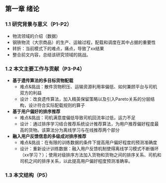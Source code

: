 ## 第一章 绪论

### 1.1 研究背景与意义（P1-P2）

- 物流领域的介绍（数据）
- 钢铁物流（大宗商品）的生产、运输过程，配载和调度在其中占据的重要性
- 转折：当前模式下的难点，痛点，导致了xx结果
- 整合前文内容，总结该研究领域的挑战。

### 1.2 本文主要工作与贡献（P3-P4）

- **基于遗传算法的多目标货物配载**
  - 难点&挑战：散件货物积压、运输资源利用率偏低、如何兼顾平台与司机双方的利益
  - 设计：改良遗传算法，加入精英保留策略以及引入Pareto关系的分层结构，设计符合实际配载规则的算子
- **基于用户偏好的排序推荐**
  - 难点&挑战：司机满意度偏低导致司机回流率过低，运力不足
  - 设计：通过排序学习结合推荐系统设计推荐算法，为用户推荐偏好程度最高的货物。该算法分为离线学习与在线推荐两个部分
- **融入用户反馈信息的多级成对排序推荐**
  - 难点&挑战：在有限的训练数据的条件下提高用户偏好程度的预测准确度
  - 设计：重新设计训练数据：融入用户反馈机制使得离线学习模式不断循环（xx学习？）；使用对级排序方法加入货物和货物之间的排序关系、司机和司机之间的排序关系，以此提高用户偏好程度预测准确率。

### 1.3 本文结构（P5）

